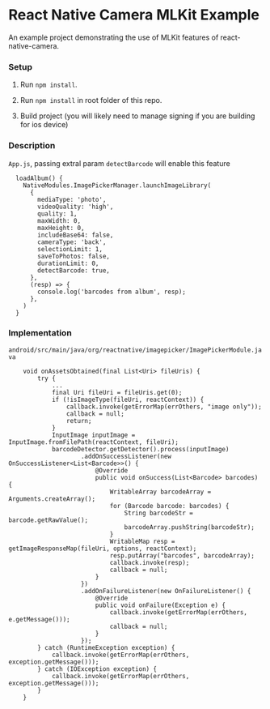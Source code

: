 # React Native Camera MLKit Example

An example project demonstrating the use of MLKit features of react-native-camera.

### Setup

1. Run `npm install`.

1. Run `npm install` in root folder of this repo.

3. Build project (you will likely need to manage signing if you are building for ios device)

### Description

`App.js`, passing extral param `detectBarcode` will enable this feature
```
  loadAlbum() {
    NativeModules.ImagePickerManager.launchImageLibrary(
      {
        mediaType: 'photo',
        videoQuality: 'high',
        quality: 1,
        maxWidth: 0,
        maxHeight: 0,
        includeBase64: false,
        cameraType: 'back',
        selectionLimit: 1,
        saveToPhotos: false,
        durationLimit: 0,
        detectBarcode: true,
      },
      (resp) => {
        console.log('barcodes from album', resp);
      },
    )
  }
```

### Implementation
`android/src/main/java/org/reactnative/imagepicker/ImagePickerModule.java`

```
    void onAssetsObtained(final List<Uri> fileUris) {
        try {
            ...
            final Uri fileUri = fileUris.get(0);
            if (!isImageType(fileUri, reactContext)) {
                callback.invoke(getErrorMap(errOthers, "image only"));
                callback = null;
                return;
            }
            InputImage inputImage = InputImage.fromFilePath(reactContext, fileUri);
            barcodeDetector.getDetector().process(inputImage)
                    .addOnSuccessListener(new OnSuccessListener<List<Barcode>>() {
                        @Override
                        public void onSuccess(List<Barcode> barcodes) {
                            WritableArray barcodeArray = Arguments.createArray();
                            for (Barcode barcode: barcodes) {
                                String barcodeStr = barcode.getRawValue();
                                barcodeArray.pushString(barcodeStr);
                            }
                            WritableMap resp = getImageResponseMap(fileUri, options, reactContext);
                            resp.putArray("barcodes", barcodeArray);
                            callback.invoke(resp);
                            callback = null;
                        }
                    })
                    .addOnFailureListener(new OnFailureListener() {
                        @Override
                        public void onFailure(Exception e) {
                            callback.invoke(getErrorMap(errOthers, e.getMessage()));
                            callback = null;
                        }
                    });
        } catch (RuntimeException exception) {
            callback.invoke(getErrorMap(errOthers, exception.getMessage()));
        } catch (IOException exception) {
            callback.invoke(getErrorMap(errOthers, exception.getMessage()));
        }
    }
```